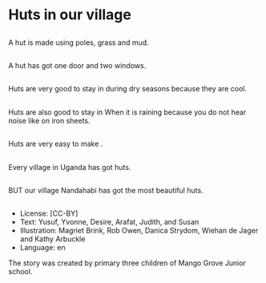 # Huts in our village

##
A hut is made using poles, grass
and mud.

##
A hut has got one door and two
windows.

##
Huts are very good to stay in
during dry seasons because they
are cool.

##
Huts are also good to stay in When
it is raining because you do not
hear noise like on iron sheets.

##
Huts are very easy to make .

##
Every village in Uganda has got
huts.

##
BUT our village Nandahabi has got
the most beautiful huts.

##
* License: [CC-BY]
* Text: Yusuf, Yvonne, Desire, Arafat, Judith, and Susan
* Illustration: Magriet Brink, Rob Owen, Danica Strydom, Wiehan de Jager and Kathy Arbuckle
* Language: en

The story was created by primary three children of Mango Grove Junior school.
